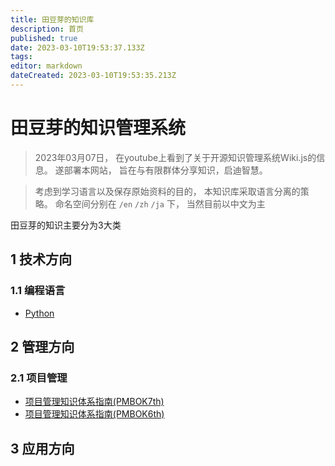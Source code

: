 ```yaml
---
title: 田豆芽的知识库
description: 首页
published: true
date: 2023-03-10T19:53:37.133Z
tags: 
editor: markdown
dateCreated: 2023-03-10T19:53:35.213Z
---
```


# 田豆芽的知识管理系统

> 2023年03月07日， 在youtube上看到了关于开源知识管理系统Wiki.js的信息。 遂部署本网站， 旨在与有限群体分享知识，启迪智慧。

> 考虑到学习语言以及保存原始资料的目的， 本知识库采取语言分离的策略。 命名空间分别在 `/en` `/zh` `/ja` 下， 当然目前以中文为主 


田豆芽的知识主要分为3大类

## 1 技术方向
### 1.1 编程语言
- [Python](/zh/python)

## 2 管理方向

### 2.1 项目管理
- [项目管理知识体系指南(PMBOK7th)](项目管理/项目管理知识体系指南7th)
- [项目管理知识体系指南(PMBOK6th)](项目管理/项目管理知识体系指南6th)

## 3 应用方向


    